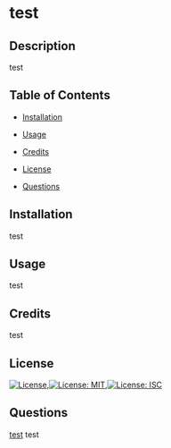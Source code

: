 
  # test

  ## Description
  test

  ## Table of Contents
  * [Installation](#installation)

  * [Usage](#usage)

  * [Credits](#credits)

  * [License](#license)

  * [Questions](#questions)

  ## Installation
  test

  ## Usage
  test

  ## Credits
  test

  ## License
  [![License](https://img.shields.io/badge/License-Apache%202.0-blue.svg)](https://opensource.org/licenses/Apache-2.0),[![License: MIT](https://img.shields.io/badge/License-MIT-yellow.svg)](https://opensource.org/licenses/MIT),[![License: ISC](https://img.shields.io/badge/License-ISC-blue.svg)](https://opensource.org/licenses/ISC)

  ## Questions
  [test](https://github.com/test)
  test

